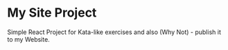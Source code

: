 # My Site Project
Simple React Project for Kata-like exercises and also (Why Not) - publish it to my Website.
